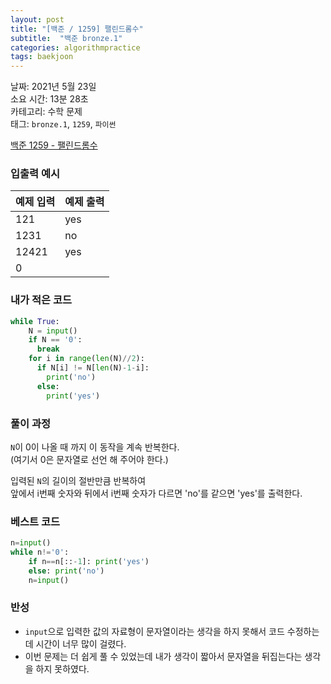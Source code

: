 ```yaml
---
layout: post
title: "[백준 / 1259] 팰린드롬수"
subtitle:  "백준 bronze.1"
categories: algorithmpractice
tags: baekjoon
---
```


날짜: 2021년 5월 23일  
소요 시간: 13분 28초  
카테고리: 수학 문제  
태그: `bronze.1`, `1259`, `파이썬`  


[백준 1259 - 팰린드롬수](https://www.acmicpc.net/problem/1259)

### 입출력 예시  

|예제 입력|예제 출력|
|---|---|
|121|yes|
|1231|no|
|12421|yes|  
|0||  
  
### 내가 적은 코드

```python
while True:
    N = input()
    if N == '0':
      break
    for i in range(len(N)//2):
      if N[i] != N[len(N)-1-i]:
        print('no')
      else:
        print('yes')
```

### 풀이 과정  

`N`이 0이 나올 때 까지 이 동작을 계속 반복한다.  
(여기서 0은 문자열로 선언 해 주어야 한다.)  
  
입력된 `N`의 길이의 절반만큼 반복하여  
앞에서 i번째 숫자와 뒤에서 i번째 숫자가 다르면 'no'를 같으면 'yes'를 출력한다.  


  
### 베스트 코드

```python
n=input()
while n!='0':
    if n==n[::-1]: print('yes')
    else: print('no')
    n=input()
```

### 반성

- `input`으로 입력한 값의 자료형이 문자열이라는 생각을 하지 못해서 코드 수정하는 데 시간이 너무 많이 걸렸다.
- 이번 문제는 더 쉽게 풀 수 있었는데 내가 생각이 짧아서 문자열을 뒤집는다는 생각을 하지 못하였다.
  
